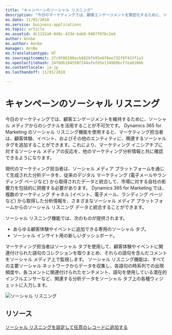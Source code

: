 ```yaml
---
title: "キャンペーンのソーシャル リスニング"
description: "今日のマーケティングでは、顧客エンゲージメントを緊密化するために、ソーシャル メディアからのシグナルを活用することが不可欠です。"
ms.date: 11/01/2018
ms.service: business-applications
ms.topic: article
ms.assetid: dc1132a0-048c-433d-bab8-9487f076c2e6
author: Annbe
ms.author: Annbe
manager: AnnBe
ms.translationtype: HT
ms.sourcegitcommit: 2fc9f86108ecb8828fb95e6f8ee732f9f433f1a3
ms.openlocfilehash: 24f0db104558f244afefd5e134989bcf7ea0100b
ms.contentlocale: ja-jp
ms.lasthandoff: 11/01/2018

---
```


# <a name="social-listening-for-your-campaigns"></a>キャンペーンのソーシャル リスニング

今日のマーケティングでは、顧客エンゲージメントを維持するために、ソーシャル メディアからのシグナルを活用することが不可欠です。 Dynamics 365 for Marketing のソーシャル リスニング機能を使用すると、マーケティング担当者は、顧客体験、イベント、およびその他のエンティティに、関連するソーシャル タグを追加することができます。これにより、マーケティング イニシアチブに対するソーシャル メディアの反応を、他のマーケティング分析情報と共に確認できるようになります。

現代のマーケティング担当者は、ソーシャル メディア プラットフォームを通じて生成された分析データを、従来のデジタル マーケティング (電子メールやランディング ページなど) から取得されたデータと統合して、市場に対する自社の影響力を包括的に把握する必要があります。 Dynamics 365 for Marketing では、複数のマーケティング チャネル (イベント、電子メール、ランディング ページなど) から取得した分析情報を、さまざまなソーシャル メディア プラットフォームからのソーシャル リスニング データと統合することができます。

ソーシャル リスニング機能では、次のものが提供されます。

- あらゆる顧客体験やイベントに追加できる専用のソーシャル タブ。
- ソーシャル インサイト用の新しいダッシュボード。

マーケティング担当者はソーシャル タブを使用して、顧客体験やイベントに関連付けられた語句のコレクションを取りまとめ、それらの語句を含んだコメントをソーシャル メディア上で監視します。 ソーシャル リスニング機能は、すべての主要ソーシャル ネットワークからデータを収集し、各語句の時系列での出現頻度や、各コメントに関連付けられたセンチメント、語句を使用している潜在的インフルエンサーなど、関連する分析データをソーシャル タブ上の各種ウィジェットに入力します。

![ソーシャル リスニング](media/SocialListeningEvent.png  "ソーシャル リスニング")

## <a name="resources"></a>リソース

[ソーシャル リスニングを設定して任意のレコードに追加する](https://docs.microsoft.com/dynamics365/customer-engagement/marketing/social-listening)

<!--
### Who uses this feature
Marketers, marketing managers, brand managers, and event managers
### Setup required
Administrators can easily set up and configure the feature in the app settings.
-->
